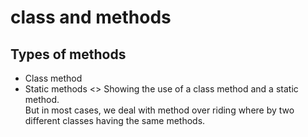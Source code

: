 # class and methods
## Types of methods
- Class method 
- Static methods <>
Showing the use of a class method and a static method.<br />
But in most cases, we deal with method over riding where by two different classes having the same methods.
